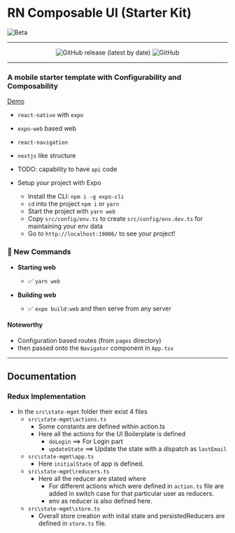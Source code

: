 # RN Composable UI (Starter Kit)
![Beta](https://github.com/applerdotxyz/rn-composable-ui/workflows/Beta/badge.svg)


--- 
<p align="center">
  
  <img alt="GitHub release (latest by date)" src="https://img.shields.io/github/v/release/applerdotxyz/rn-composable-ui">

  <img alt="GitHub" src="https://img.shields.io/github/license/applerdotxyz/rn-composable-ui">
</p>

---



### A mobile starter template with Configurability and Composability

[Demo](https://rn-composable-ui.applerdotxyz.vercel.app/)
- `react-native` with `expo`
- `expo-web` based web
- `react-navigation`
- `nextjs` like structure
- TODO: capability to have `api` code

- Setup your project with Expo
  - Install the CLI: `npm i -g expo-cli`
  - `cd` into the project `npm i` or `yarn`
  - Start the project with `yarn web`
  - Copy `src/config/env.ts` to create `src/config/env.dev.ts` for maintaining your env data
  - Go to `http://localhost:19006/` to see your project!

### 🏁 New Commands

- **Starting web**

  - ✅ `yarn web`

- **Building web**

  - ✅ `expo build:web` and then serve from any server

#### Noteworthy

- Configuration based routes (from `pages` directory)
- then passed onto the `Navigator` component in `App.tsx`
<hr>

## Documentation
### Redux Implementation
- In the `src\state-mgmt` folder their exist 4 files
    - `src\state-mgmt\actions.ts`
        - Some constants are defined within action.ts
        - Here all the actions for the UI Boilerplate is defined
          - `doLogin` ==> For Login part
          - `updateState` ==> Update the state with a dispatch as `lastEmail`
    - `src\state-mgmt\app.ts`
        - Here `initialState` of app is defined.
    - `src\state-mgmt\reducers.ts`
        - Here all the reducer are stated where
          - For different actions which were defined in `action.ts` file are added in switch case for that particular user as reducers.
          - env as reducer is also defined here.
    - `src\state-mgmt\store.ts`
        - Overall store creation with inital state and persistedReducers are defined in `store.ts` file.
